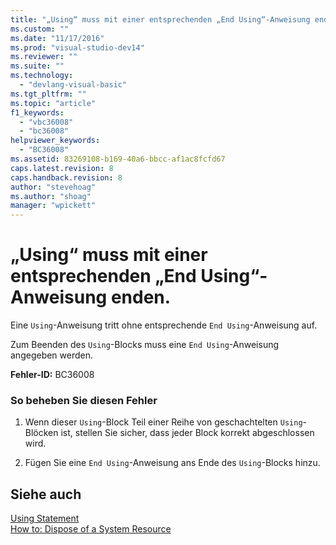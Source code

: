 ```yaml
---
title: "„Using“ muss mit einer entsprechenden „End Using“-Anweisung enden. | Microsoft Docs"
ms.custom: ""
ms.date: "11/17/2016"
ms.prod: "visual-studio-dev14"
ms.reviewer: ""
ms.suite: ""
ms.technology: 
  - "devlang-visual-basic"
ms.tgt_pltfrm: ""
ms.topic: "article"
f1_keywords: 
  - "vbc36008"
  - "bc36008"
helpviewer_keywords: 
  - "BC36008"
ms.assetid: 83269108-b169-40a6-bbcc-af1ac8fcfd67
caps.latest.revision: 8
caps.handback.revision: 8
author: "stevehoag"
ms.author: "shoag"
manager: "wpickett"
---
```

# „Using“ muss mit einer entsprechenden „End Using“-Anweisung enden.
Eine `Using`\-Anweisung tritt ohne entsprechende `End Using`\-Anweisung auf.  
  
 Zum Beenden des `Using`\-Blocks muss eine `End Using`\-Anweisung angegeben werden.  
  
 **Fehler\-ID:** BC36008  
  
### So beheben Sie diesen Fehler  
  
1.  Wenn dieser `Using`\-Block Teil einer Reihe von geschachtelten `Using`\-Blöcken ist, stellen Sie sicher, dass jeder Block korrekt abgeschlossen wird.  
  
2.  Fügen Sie eine `End Using`\-Anweisung ans Ende des `Using`\-Blocks hinzu.  
  
## Siehe auch  
 [Using Statement](../../visual-basic/language-reference/statements/using-statement.md)   
 [How to: Dispose of a System Resource](../../visual-basic/programming-guide/language-features/control-flow/how-to-dispose-of-a-system-resource.md)